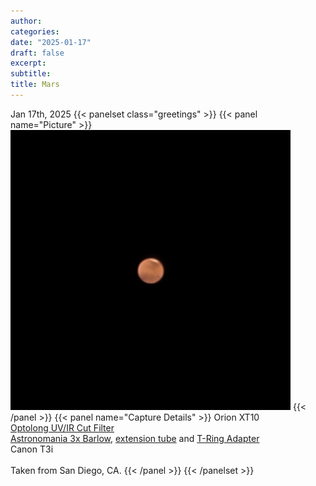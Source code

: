 ```yaml
---
author:
categories:
date: "2025-01-17"
draft: false
excerpt: 
subtitle: 
title: Mars
---
```


Jan 17th, 2025
{{< panelset class="greetings" >}}
{{< panel name="Picture" >}}
![Mars at Opposition 2025](featured.png)
{{< /panel >}}
{{< panel name="Capture Details" >}}
Orion XT10 \
[Optolong UV/IR Cut Filter](https://agenaastro.com/optolong-1-25-uv-ir-cut-filter.html) \
[Astronomania 3x Barlow](https://www.amazon.com/dp/B0140UAEBA?ref_=ppx_hzsearch_conn_dt_b_fed_asin_title_2), [extension tube](https://www.amazon.com/dp/B0140U9URO?ref_=ppx_hzsearch_conn_dt_b_fed_asin_title_3&th=1) and [T-Ring Adapter](https://www.amazon.com/dp/B0140U9KLK?ref_=ppx_hzsearch_conn_dt_b_fed_asin_title_3&th=1) \
Canon T3i \
\
Taken from San Diego, CA.
{{< /panel >}}
{{< /panelset >}}
